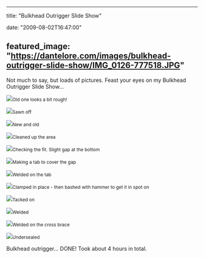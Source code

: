 
---
title: "Bulkhead Outrigger Slide Show"

date: "2009-08-02T16:47:00"

featured_image: "https://dantelore.com/images/bulkhead-outrigger-slide-show/IMG_0126-777518.JPG"
---


Not much to say, but loads of pictures.  Feast your eyes on my Bulkhead Outrigger Slide Show...

<a href="http://danandtheduke.co.uk/uploaded_images/IMG_0126-777574.JPG"><img src="https://dantelore.com/images/bulkhead-outrigger-slide-show/IMG_0126-777518.JPG"/></a><span style="font-size:85%;">Old one looks a bit rough!</span>

<a href="http://danandtheduke.co.uk/uploaded_images/IMG_0131-777496.JPG"><img src="https://dantelore.com/images/bulkhead-outrigger-slide-show/IMG_0131-777490.JPG"/></a><span style="font-size:85%;">Sawn off</span>

<a href="http://danandtheduke.co.uk/uploaded_images/IMG_0132-746893.JPG"><img src="https://dantelore.com/images/bulkhead-outrigger-slide-show/IMG_0132-746859.JPG"/></a><span style="font-size:85%;">New and old</span>

<a href="http://danandtheduke.co.uk/uploaded_images/IMG_0139-746833.JPG"><img src="https://dantelore.com/images/bulkhead-outrigger-slide-show/IMG_0139-746797.JPG"/></a><span style="font-size:85%;">Cleaned up the area</span>

<a href="http://danandtheduke.co.uk/uploaded_images/IMG_0143-713031.JPG"><img src="https://dantelore.com/images/bulkhead-outrigger-slide-show/IMG_0143-713024.JPG"/></a><span style="font-size:85%;">Checking the fit.  Slight gap at the bottom</span>

<a href="http://danandtheduke.co.uk/uploaded_images/IMG_0145-713004.JPG"><img src="https://dantelore.com/images/bulkhead-outrigger-slide-show/IMG_0145-713000.JPG"/></a><span style="font-size:85%;">Making a tab to cover the gap</span>

<a href="http://danandtheduke.co.uk/uploaded_images/IMG_0147-775866.JPG"><img src="https://dantelore.com/images/bulkhead-outrigger-slide-show/IMG_0147-775830.JPG"/></a><span style="font-size:85%;">Welded on the tab</span>

<a href="http://danandtheduke.co.uk/uploaded_images/IMG_0153-775811.JPG"><img src="https://dantelore.com/images/bulkhead-outrigger-slide-show/IMG_0153-775806.JPG"/></a><span style="font-size:85%;">Clamped in place - then bashed with hammer to get it in spot on</span>

<a href="http://danandtheduke.co.uk/uploaded_images/IMG_0163-742023.JPG"><img src="https://dantelore.com/images/bulkhead-outrigger-slide-show/IMG_0163-742013.JPG"/></a><span style="font-size:85%;">Tacked on</span>

<a href="http://danandtheduke.co.uk/uploaded_images/IMG_0168-708426.JPG"><img src="https://dantelore.com/images/bulkhead-outrigger-slide-show/IMG_0168-708391.JPG"/></a><span style="font-size:85%;">Welded</span>

<a href="http://danandtheduke.co.uk/uploaded_images/IMG_0167-741996.JPG"><img src="https://dantelore.com/images/bulkhead-outrigger-slide-show/IMG_0167-741991.JPG"/></a><span style="font-size:85%;">Welded on the cross brace</span>

<a href="http://danandtheduke.co.uk/uploaded_images/IMG_0195-708371.JPG"><img src="https://dantelore.com/images/bulkhead-outrigger-slide-show/IMG_0195-708366.JPG"/></a><span style="font-size:85%;">Undersealed</span>

Bulkhead outrigger... DONE!  Took about 4 hours in total.